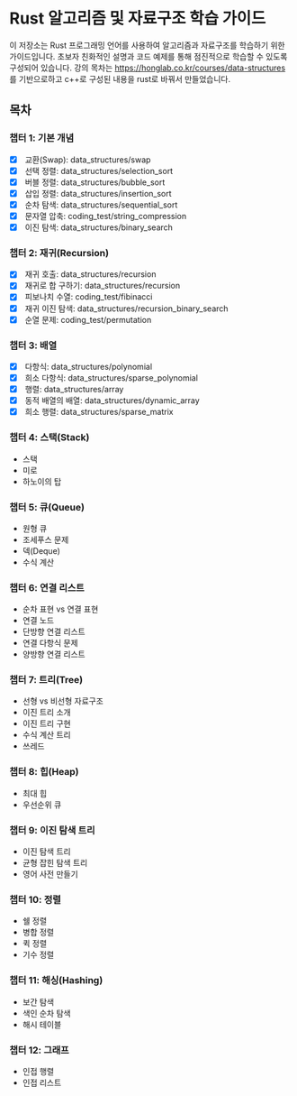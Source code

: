 # Rust 알고리즘 및 자료구조 학습 가이드

이 저장소는 Rust 프로그래밍 언어를 사용하여 알고리즘과 자료구조를 학습하기 위한 가이드입니다. 초보자 친화적인 설명과 코드 예제를 통해 점진적으로 학습할 수 있도록 구성되어 있습니다.
강의 목차는 https://honglab.co.kr/courses/data-structures 를 기반으로하고 c++로 구성된 내용을 rust로 바꿔서 만들었습니다.

## 목차

### 챕터 1: 기본 개념
- [x] <input type="checkbox" checked />  교환(Swap): data_structures/swap <br/>
- [x] <input type="checkbox" checked /> 선택 정렬: data_structures/selection_sort <br/>
- [x] <input type="checkbox" checked /> 버블 정렬: data_structures/bubble_sort <br/>
- [x] <input type="checkbox" checked /> 삽입 정렬: data_structures/insertion_sort <br/>
- [x] <input type="checkbox" checked /> 순차 탐색: data_structures/sequential_sort <br/>
- [x] <input type="checkbox" checked /> 문자열 압축: coding_test/string_compression <br/>
- [x] <input type="checkbox" checked /> 이진 탐색: data_structures/binary_search <br/>

### 챕터 2: 재귀(Recursion)
- [x] <input type="checkbox" checked />  재귀 호출: data_structures/recursion <br/>
- [x] <input type="checkbox" checked />  재귀로 합 구하기: data_structures/recursion <br/>
- [x] <input type="checkbox" checked />  피보나치 수열: coding_test/fibinacci <br/>
- [x] <input type="checkbox" checked />  재귀 이진 탐색: data_structures/recursion_binary_search <br/>
- [x] <input type="checkbox" checked />  순열 문제: coding_test/permutation <br/>

### 챕터 3: 배열
- [x] <input type="checkbox" checked /> 다항식: data_structures/polynomial <br/>
- [x] <input type="checkbox" checked /> 희소 다항식: data_structures/sparse_polynomial <br/>
- [x] <input type="checkbox" checked /> 행렬: data_structures/array <br/>
- [x] <input type="checkbox" checked /> 동적 배열의 배열: data_structures/dynamic_array <br/>
- [x] <input type="checkbox" checked />  희소 행렬: data_structures/sparse_matrix <br/>

### 챕터 4: 스택(Stack)
- 스택
- 미로
- 하노이의 탑

### 챕터 5: 큐(Queue)
- 원형 큐
- 조세푸스 문제
- 덱(Deque)
- 수식 계산

### 챕터 6: 연결 리스트
- 순차 표현 vs 연결 표현
- 연결 노드
- 단방향 연결 리스트
- 연결 다항식 문제
- 양방향 연결 리스트

### 챕터 7: 트리(Tree)
- 선형 vs 비선형 자료구조
- 이진 트리 소개
- 이진 트리 구현
- 수식 계산 트리
- 쓰레드

### 챕터 8: 힙(Heap)
- 최대 힙
- 우선순위 큐

### 챕터 9: 이진 탐색 트리
- 이진 탐색 트리
- 균형 잡힌 탐색 트리
- 영어 사전 만들기

### 챕터 10: 정렬
- 쉘 정렬
- 병합 정렬
- 퀵 정렬
- 기수 정렬

### 챕터 11: 해싱(Hashing)
- 보간 탐색
- 색인 순차 탐색
- 해시 테이블

### 챕터 12: 그래프
- 인접 행렬
- 인접 리스트
